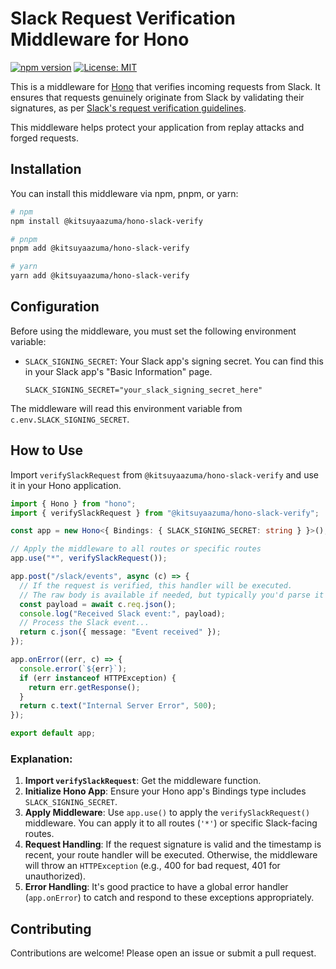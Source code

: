 # Slack Request Verification Middleware for Hono

[![npm version](https://badge.fury.io/js/@kitsuyaazuma%2Fhono-slack-verify.svg)](https://badge.fury.io/js/@kitsuyaazuma%2Fhono-slack-verify)
[![License: MIT](https://img.shields.io/badge/License-MIT-yellow.svg)](https://opensource.org/licenses/MIT)

This is a middleware for [Hono](https://hono.dev) that verifies incoming requests from Slack. It ensures that requests genuinely originate from Slack by validating their signatures, as per [Slack's request verification guidelines](https://api.slack.com/authentication/verifying-requests-from-slack).

This middleware helps protect your application from replay attacks and forged requests.

## Installation

You can install this middleware via npm, pnpm, or yarn:

```bash
# npm
npm install @kitsuyaazuma/hono-slack-verify

# pnpm
pnpm add @kitsuyaazuma/hono-slack-verify

# yarn
yarn add @kitsuyaazuma/hono-slack-verify
```

## Configuration

Before using the middleware, you must set the following environment variable:

- `SLACK_SIGNING_SECRET`: Your Slack app's signing secret. You can find this in your Slack app's "Basic Information" page.

  ```plain
  SLACK_SIGNING_SECRET="your_slack_signing_secret_here"
  ```

The middleware will read this environment variable from `c.env.SLACK_SIGNING_SECRET`.

## How to Use

Import `verifySlackRequest` from `@kitsuyaazuma/hono-slack-verify` and use it in your Hono application.

```typescript
import { Hono } from "hono";
import { verifySlackRequest } from "@kitsuyaazuma/hono-slack-verify";

const app = new Hono<{ Bindings: { SLACK_SIGNING_SECRET: string } }>();

// Apply the middleware to all routes or specific routes
app.use("*", verifySlackRequest());

app.post("/slack/events", async (c) => {
  // If the request is verified, this handler will be executed.
  // The raw body is available if needed, but typically you'd parse it as JSON.
  const payload = await c.req.json();
  console.log("Received Slack event:", payload);
  // Process the Slack event...
  return c.json({ message: "Event received" });
});

app.onError((err, c) => {
  console.error(`${err}`);
  if (err instanceof HTTPException) {
    return err.getResponse();
  }
  return c.text("Internal Server Error", 500);
});

export default app;
```

### Explanation:

1.  **Import `verifySlackRequest`**: Get the middleware function.
2.  **Initialize Hono App**: Ensure your Hono app's Bindings type includes `SLACK_SIGNING_SECRET`.
3.  **Apply Middleware**: Use `app.use()` to apply the `verifySlackRequest()` middleware. You can apply it to all routes (`'*'`) or specific Slack-facing routes.
4.  **Request Handling**: If the request signature is valid and the timestamp is recent, your route handler will be executed. Otherwise, the middleware will throw an `HTTPException` (e.g., 400 for bad request, 401 for unauthorized).
5.  **Error Handling**: It's good practice to have a global error handler (`app.onError`) to catch and respond to these exceptions appropriately.

## Contributing

Contributions are welcome! Please open an issue or submit a pull request.
